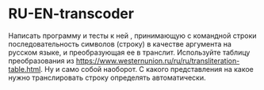 # RU-EN-transcoder 

Написать программу и тесты к ней , принимающую с командной строки последовательность символов (строку) в качестве аргумента на русском языке, и преобразующая ее в транслит. Используйте таблицу преобразования из https://www.westernunion.ru/ru/ru/transliteration-table.html. Ну и само собой наоборот. С какого представления на какое  нужно транслировать строку определять автоматически.
